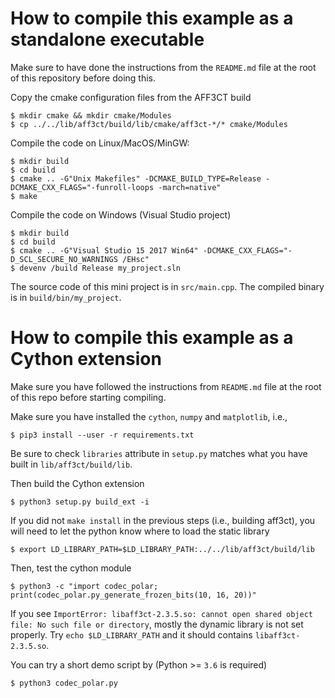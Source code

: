 # How to compile this example as a standalone executable

Make sure to have done the instructions from the `README.md` file at the root of this repository before doing this.

Copy the cmake configuration files from the AFF3CT build

	$ mkdir cmake && mkdir cmake/Modules
	$ cp ../../lib/aff3ct/build/lib/cmake/aff3ct-*/* cmake/Modules

Compile the code on Linux/MacOS/MinGW:

	$ mkdir build
	$ cd build
	$ cmake .. -G"Unix Makefiles" -DCMAKE_BUILD_TYPE=Release -DCMAKE_CXX_FLAGS="-funroll-loops -march=native"
	$ make

Compile the code on Windows (Visual Studio project)

	$ mkdir build
	$ cd build
	$ cmake .. -G"Visual Studio 15 2017 Win64" -DCMAKE_CXX_FLAGS="-D_SCL_SECURE_NO_WARNINGS /EHsc"
	$ devenv /build Release my_project.sln

The source code of this mini project is in `src/main.cpp`.
The compiled binary is in `build/bin/my_project`.

# How to compile this example as a Cython extension

Make sure you have followed the instructions from `README.md` file at the root of this repo before starting compiling.

Make sure you have installed the `cython`, `numpy` and `matplotlib`, i.e.,

	$ pip3 install --user -r requirements.txt

Be sure to check `libraries` attribute in `setup.py` matches what you have built in `lib/aff3ct/build/lib`.

Then build the Cython extension

	$ python3 setup.py build_ext -i

If you did not `make install` in the previous steps (i.e., building aff3ct), you will need to let the python know where to load the static library

	$ export LD_LIBRARY_PATH=$LD_LIBRARY_PATH:../../lib/aff3ct/build/lib

Then, test the cython module

	$ python3 -c "import codec_polar; print(codec_polar.py_generate_frozen_bits(10, 16, 20))"

If you see `ImportError: libaff3ct-2.3.5.so: cannot open shared object file: No such file or directory`, mostly the dynamic library is not set properly. Try `echo $LD_LIBRARY_PATH` and it should contains `libaff3ct-2.3.5.so`.

You can try a short demo script by (Python >= `3.6` is required)

	$ python3 codec_polar.py